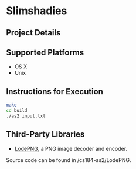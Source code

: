 # Slimshadies

## Project Details

## Supported Platforms

* OS X
* Unix

## Instructions for Execution

``` bash
make
cd build
./as2 input.txt
```

## Third-Party Libraries

* [LodePNG](lodev.org/lodepng), a PNG image decoder and encoder.

Source code can be found in /cs184-as2/LodePNG.
